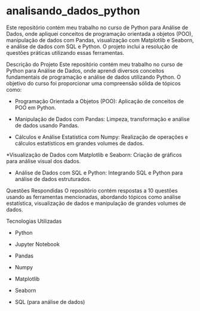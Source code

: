 # analisando_dados_python
Este repositório contém meu trabalho no curso de Python para Análise de Dados, onde apliquei conceitos de programação orientada a objetos (POO), manipulação de dados com Pandas, visualização com Matplotlib e Seaborn, e análise de dados com SQL e Python. O projeto inclui a resolução de questões práticas utilizando essas ferramentas.

Descrição do Projeto
Este repositório contém meu trabalho no curso de Python para Análise de Dados, onde aprendi diversos conceitos fundamentais de programação e análise de dados utilizando Python. O objetivo do curso foi proporcionar uma compreensão sólida de tópicos como:

* Programação Orientada a Objetos (POO): Aplicação de conceitos de POO em Python.

* Manipulação de Dados com Pandas: Limpeza, transformação e análise de dados usando Pandas.

* Cálculos e Análise Estatística com Numpy: Realização de operações e cálculos estatísticos em grandes volumes de dados.

*Visualização de Dados com Matplotlib e Seaborn: Criação de gráficos para análise visual dos dados.

* Análise de Dados com SQL e Python: Integrando SQL e Python para análise de dados estruturados.

Questões Respondidas
O repositório contém respostas a 10 questões usando as ferramentas mencionadas, abordando tópicos como análise estatística, visualização de dados e manipulação de grandes volumes de dados.

Tecnologias Utilizadas
* Python

* Jupyter Notebook

* Pandas

* Numpy

* Matplotlib

* Seaborn

* SQL (para análise de dados)
